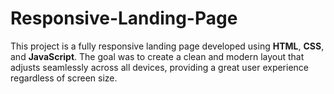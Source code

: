 # Responsive-Landing-Page
This project is a fully responsive landing page developed using **HTML**, **CSS**, and **JavaScript**. The goal was to create a clean and modern layout that adjusts seamlessly across all devices, providing a great user experience regardless of screen size.
